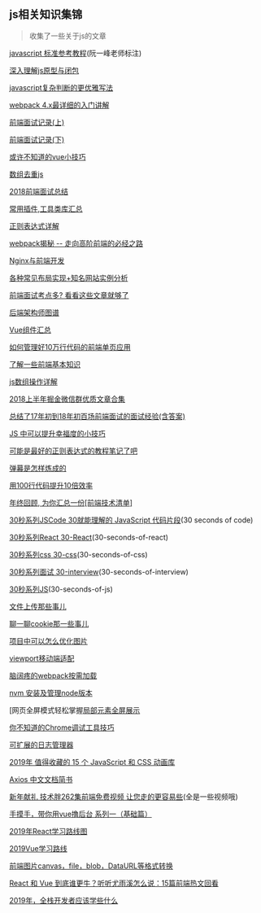 ## js相关知识集锦
> 收集了一些关于js的文章

[javascript 标准参考教程](http://javascript.ruanyifeng.com/htmlapi/requestanimationframe.html)(阮一峰老师标注)

[深入理解js原型与闭包](http://www.cnblogs.com/wangfupeng1988/p/3977987.html)

[javascript复杂判断的更优雅写法](https://juejin.im/post/5bdfef86e51d453bf8051bf8)

[webpack 4.x最详细的入门讲解](https://juejin.im/post/5bd66efcf265da0a8a6af2d2)

[前端面试记录(上)](https://juejin.im/post/5aad40e4f265da237f1e12ed)

[前端面试记录(下)](https://juejin.im/post/5ac984646fb9a028c8131e11)

[或许不知道的vue小技巧](https://juejin.im/post/5b1230c1f265da6e603933ad)

[数组去重js](https://juejin.im/post/5949d85f61ff4b006c0de98b)

[2018前端面试总结](https://juejin.im/post/5b94d8965188255c5a0cdc02)

[常用插件,工具类库汇总](https://juejin.im/post/5ba7d5dd5188255c6140cc9d)

[正则表达式详解](https://juejin.im/post/5b96a8e2e51d450e6a2de115)

[webpack揭秘 -- 走向高阶前端的必经之路](https://juejin.im/post/5badd0c5e51d450e4437f07a)

[Nginx与前端开发](https://juejin.im/post/5bacbd395188255c8d0fd4b2)

[各种常见布局实现+知名网站实例分析](https://juejin.im/post/5aa252ac518825558001d5de)

[前端面试考点多? 看看这些文章就够了](https://juejin.im/post/5aae076d6fb9a028cc6100a9)

[后端架构师图谱](https://github.com/xingshaocheng/architect-awesome/blob/master/README.md#%E6%95%B0%E6%8D%AE%E7%BB%93%E6%9E%84)

[Vue组件汇总](https://juejin.im/post/5af16a2cf265da0b8636353b)

[如何管理好10万行代码的前端单页应用](https://juejin.im/post/59cb0d0b5188257e876a2d27)

[了解一些前端基本知识](https://juejin.im/post/5b2f4790e51d45589e7bd63d)

[js数组操作详解](https://juejin.im/post/5b0903b26fb9a07a9d70c7e0)

[2018上半年掘金微信群优质文章合集](https://juejin.im/post/5b3adfe2e51d4555b17e85df)

[总结了17年初到18年初百场前端面试的面试经验(含答案)](https://juejin.im/post/5b44a485e51d4519945fb6b7)

[JS 中可以提升幸福度的小技巧](https://juejin.im/post/5b51e5d3f265da0f4861143c)

[可能是最好的正则表达式的教程笔记了吧](https://juejin.im/post/5b5db5b8e51d4519155720d2)

[弹幕是怎样炼成的](https://juejin.im/post/5be54a286fb9a049ae07641b)

[用100行代码提升10倍效率](https://juejin.im/post/5bec223f5188250c102116b5)

[年终回顾, 为你汇总一份\[前端技术清单\]](https://juejin.im/post/5bdfb387e51d452c8e0aa902)

[30秒系列JSCode 30就能理解的 JavaScript 代码片段](https://www.css88.com/30-seconds-of-code/)(30 seconds of code)

[30秒系列React 30-React](https://github.com/30-seconds/30-seconds-of-react)(30-seconds-of-react)

[30秒系列css 30-css](https://github.com/30-seconds/30-seconds-of-css)(30-seconds-of-css)

[30秒系列面试 30-interview](https://github.com/30-seconds/30-seconds-of-interviews)(30-seconds-of-interview)

[30秒系列JS](https://github.com/30-seconds/30-seconds-of-code)(30-seconds-of-js)

[文件上传那些事儿](https://cloud.tencent.com/developer/article/1004961)

[聊一聊cookie那一些事儿](https://segmentfault.com/a/1190000004556040)

[项目中可以怎么优化图片](https://juejin.im/post/5bfac3bd51882566936071e1)

[viewport移动端适配](https://juejin.im/post/5bfa99e0e51d4555557d26c6)

[脑阔疼的webpack按需加载](https://juejin.im/post/5bf61082f265da616a474b5c)

[nvm 安装及管理node版本](https://juejin.im/post/5af25c335188256732783488)

[网页全屏模式轻松掌握[局部元素全屏展示](https://juejin.im/post/5c024ea951882548e937f6f5)

[你不知道的Chrome调试工具技巧](https://juejin.im/post/5c09a80151882521c81168a2)

[可扩展的日志管理器](https://github.com/klaussinani/signale/blob/master/docs/readme.zh_CN.md)

[2019年 值得收藏的 15 个 JavaScript 和 CSS 动画库](https://mp.weixin.qq.com/s/3eNxQBcZWcLmSrUYWgz52A)

[Axios 中文文档简书](https://www.jianshu.com/p/7a9fbcbb1114)

[新年献礼 技术胖262集前端免费视频 让您走的更容易些](https://juejin.im/post/5c11bf145188252704368b98)(全是一些视频哦)

[手摸手，带你用vue撸后台 系列一（基础篇）](https://juejin.im/post/59097cd7a22b9d0065fb61d2)

[2019年React学习路线图](https://mp.weixin.qq.com/s?__biz=MzUxMzcxMzE5Ng==&mid=2247490135&idx=1&sn=dbbb12b2c7c4469aec6bb4b3a4a3b65e&chksm=f951af14ce262602a85acb6a932b1c2e7e2c8c4e659b9aa3067dda6e3a89b5baa198cab475b1&scene=0&xtrack=1#rd)

[2019Vue学习路线](https://mp.weixin.qq.com/s?__biz=MzUxMzcxMzE5Ng==&mid=2247490087&idx=1&sn=fb16b7826416244642cdab69a52848c0&chksm=f951af64ce262672982f1896976f594589925a0b2730801715247ae40d7ee06c2960d6b6a338&token=1582750074&lang=zh_CN&scene=21#wechat_redirect)


[前端图片canvas，file，blob，DataURL等格式转换](https://juejin.im/post/5b5187da51882519ec07fa41)

[React 和 Vue 到底谁更牛？听听尤雨溪怎么说：15篇前端热文回看](https://mp.weixin.qq.com/s?__biz=MzAxODE2MjM1MA==&mid=2651555634&idx=1&sn=aa28971c6e63f5404b24aa1f88d7e39a&chksm=802550f3b752d9e569376bd063cc5bc6fc6a5a2a6f8879e5b2e6e17d42d106349b10c10eab9d&mpshare=1&scene=1&srcid=01024VsFvdos8MQDbwuBij4K#rd)

[2019年，全栈开发者应该学些什么](https://mp.weixin.qq.com/s?__biz=MzUxMzcxMzE5Ng==&mid=2247490212&idx=1&sn=b9d8f51551baaeb9cdb3c7ebb02ccc9b&chksm=f951afe7ce2626f1926f2999e64a019f9ac7058642a83d2650eaf4b096cd8600a66a91cc85d5&scene=0&xtrack=1#rd)
